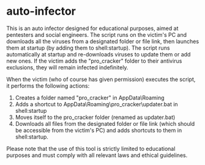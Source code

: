 # auto-infector
This is an auto infector designed for educational purposes, aimed at pentesters and social engineers. The script runs on the victim's PC and downloads all the viruses from a designated folder or file link, then launches them at startup (by adding them to shell:startup). The script runs automatically at startup and re-downloads viruses to update them or add new ones. If the victim adds the "pro_cracker" folder to their antivirus exclusions, they will remain infected indefinitely.
  
When the victim (who of course has given permission) executes the script, it performs the following actions:
1. Creates a folder named "pro_cracker" in AppData\Roaming  
2. Adds a shortcut to AppData\Roaming\pro_cracker\updater.bat in shell:startup  
3. Moves itself to the pro_cracker folder (renamed as updater.bat)  
4. Downloads all files from the designated folder or file link (which should be accessible from the victim's PC) and adds shortcuts to them in shell:startup.  
  
Please note that the use of this tool is strictly limited to educational purposes and must comply with all relevant laws and ethical guidelines.
